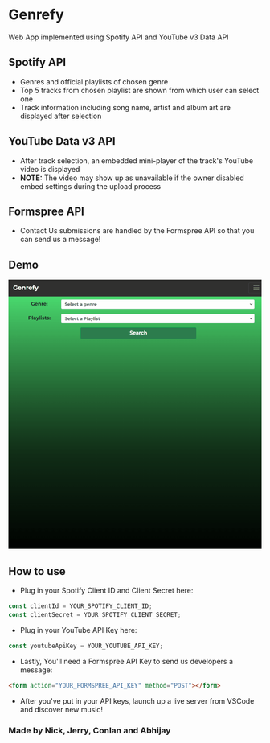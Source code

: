 # **Genrefy**

Web App implemented using Spotify API and YouTube v3 Data API

## **Spotify API**

- Genres and official playlists of chosen genre
- Top 5 tracks from chosen playlist are shown from which user can select one
- Track information including song name, artist and album art are displayed after selection

## **YouTube Data v3 API**

- After track selection, an embedded mini-player of the track's YouTube video is displayed
- **NOTE:** The video may show up as unavailable if the owner disabled embed settings during the upload process

## **Formspree API**

- Contact Us submissions are handled by the Formspree API so that you can send us a message!

## **Demo**

![Alt text](res/genrefy.gif)

## **How to use**

- Plug in your Spotify Client ID and Client Secret here:

```js
const clientId = YOUR_SPOTIFY_CLIENT_ID;
const clientSecret = YOUR_SPOTIFY_CLIENT_SECRET;
```

- Plug in your YouTube API Key here:

```js
const youtubeApiKey = YOUR_YOUTUBE_API_KEY;
```

- Lastly, You'll need a Formspree API Key to send us developers a message:

```html
<form action="YOUR_FORMSPREE_API_KEY" method="POST"></form>
```

- After you've put in your API keys, launch up a live server from VSCode and discover new music!

### **Made by Nick, Jerry, Conlan and Abhijay**
